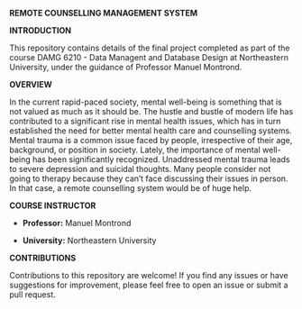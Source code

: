 **REMOTE COUNSELLING MANAGEMENT SYSTEM**

**INTRODUCTION**

This repository contains details of the final project completed as part of the course DAMG 6210 - Data Managent and Database Design at Northeastern University, under the guidance of Professor Manuel Montrond.

**OVERVIEW**

In the current rapid-paced society, mental well-being is something that is not valued as much as it should be. The hustle and bustle of modern life has contributed to a significant rise in mental health issues, which has in turn established the need for better mental health care and counselling systems. Mental trauma is a common issue faced by people, irrespective of their age, background, or position in society. Lately, the importance of mental well-being has been significantly recognized. Unaddressed mental trauma leads to severe depression and suicidal thoughts. Many people consider not going to therapy because they can’t face discussing their issues in person. In that case, a remote counselling system would be of huge help.

**COURSE INSTRUCTOR**

- **Professor:** Manuel Montrond

- **University:** Northeastern University

**CONTRIBUTIONS**

Contributions to this repository are welcome! If you find any issues or have suggestions for improvement, please feel free to open an issue or submit a pull request.



















